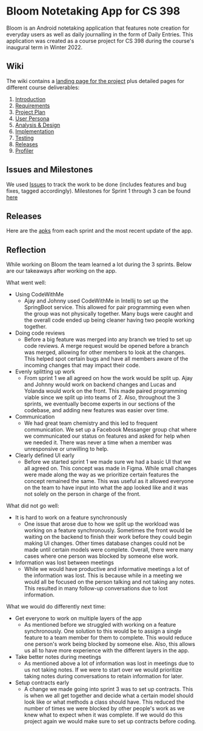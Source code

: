 # Bloom Notetaking App for CS 398
Bloom is an Android notetaking application that features note creation for everyday users as well as daily journalling in the form of Daily Entries. This application was created as a course project for CS 398 during the course's inaugural term in Winter 2022.

## Wiki
The wiki contains a [landing page for the project]([johnnyleung10/Bloom-Notetaking-App/wiki) plus detailed pages for different course deliverables:

1. [Introduction](/johnnyleung10/Bloom-Notetaking-App/wiki/Introduction)
1. [Requirements](/johnnyleung10/Bloom-Notetaking-App/wiki/Requirements)
1. [Project Plan](/johnnyleung10/Bloom-Notetaking-App/wiki/Project-Plan)
1. [User Persona](//johnnyleung10/Bloom-Notetaking-App/wiki/User-Persona)
1. [Analysis & Design](/johnnyleung10/Bloom-Notetaking-App/wiki/Analysis-&-Design)
1. [Implementation](/johnnyleung10/Bloom-Notetaking-App/wiki/Implementation)
1. [Testing](/johnnyleung10/Bloom-Notetaking-App/wiki/Testing)
1. [Releases](/johnnyleung10/Bloom-Notetaking-App/wiki/Releases)
1. [Profiler](/johnnyleung10/Bloom-Notetaking-App/wiki/Profiler)

## Issues and Milestones
We used [Issues](https://git.uwaterloo.ca/a388shar/cs398-project/-/issues) to track the work to be done (includes features and bug fixes, tagged accordingly). Milestones for Sprint 1 through 3 can be found [here](https://git.uwaterloo.ca/a388shar/cs398-project/-/milestones)

## Releases
Here are the [apks](/johnnyleung10/Bloom-Notetaking-App/wiki/Releases) from each sprint and the most recent update of the app.

## Reflection
While working on Bloom the team learned a lot during the 3 sprints. Below are our takeaways after working on the app.

What went well:
* Using CodeWithMe
    * Ajay and Johnny used CodeWithMe in Intellij to set up the SpringBoot service. This allowed for pair programming even when the group was not physically together. Many bugs were caught and the overall code ended up being cleaner having two people working together.
* Doing code reviews
    * Before a big feature was merged into any branch we tried to set up code reviews. A merge request would be opened before a branch was merged, allowing for other members to look at the changes. This helped spot certain bugs and have all members aware of the incoming changes that may impact their code.
* Evenly splitting up work
    * From sprint 1 we all agreed on how the work would be split up. Ajay and Johnny would work on backend changes and Lucas and Yolanda would work on the front. This made paired programming viable since we split up into teams of 2. Also, throughout the 3 sprints, we eventually become experts in our sections of the codebase, and adding new features was easier over time.
* Communication
    * We had great team chemistry and this led to frequent communication. We set up a Facebook Messanger group chat where we communicated our status on features and asked for help when we needed it. There was never a time when a member was unresponsive or unwilling to help. 
* Clearly defined UI early
    * Before we started sprint 1 we made sure we had a basic UI that we all agreed on. This concept was made in Figma. While small changes were made along the way as we prioritize certain features the concept remained the same. This was useful as it allowed everyone on the team to have input into what the app looked like and it was not solely on the person in charge of the front.

What did not go well:
* It is hard to work on a feature synchronously
    * One issue that arose due to how we split up the workload was working on a feature synchronously. Sometimes the front would be waiting on the backend to finish their work before they could begin making UI changes. Other times database changes could not be made until certain models were complete. Overall, there were many cases where one person was blocked by someone else work.
* Information was lost between meetings
    * While we would have productive and informative meetings a lot of the information was lost. This is because while in a meeting we would all be focused on the person talking and not taking any notes. This resulted in many follow-up conversations due to lost information.

What we would do differently next time:
* Get everyone to work on multiple layers of the app
    * As mentioned before we struggled with working on a feature synchronously. One solution to this would be to assign a single feature to a team member for them to complete. This would reduce one person's work being blocked by someone else. Also, this allows us all to have more experience with the different layers in the app.
* Take better notes during meetings
    * As mentioned above a lot of information was lost in meetings due to us not taking notes. If we were to start over we would prioritize taking notes during conversations to retain information for later.
* Setup contracts early
    * A change we made going into sprint 3 was to set up contracts. This is when we all get together and decide what a certain model should look like or what methods a class should have. This reduced the number of times we were blocked by other people's work as we knew what to expect when it was complete. If we would do this project again we would make sure to set up contracts before coding.
